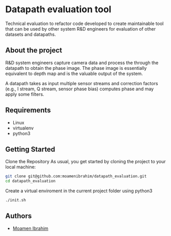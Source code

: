 # Datapath evaluation tool

Technical evaluation to refactor code developed to create maintainable tool that can be used by other system R&D engineers for evaluation of other datasets and datapaths.

## About the project

R&D system engineers capture camera data and process the through the datapath to obtain the phase image. The phase image is essentially equivalent to depth map and is the valuable output of the system.

A datapath takes as input multiple sensor streams and correction factors (e.g., I stream, Q stream, sensor phase bias) computes phase and may apply some filters.

## Requirements

* Linux
* virtualenv
* python3

## Getting Started

Clone the Repository
As usual, you get started by cloning the project to your local machine:

```bash
git clone git@github.com:moamenibrahim/datapath_evaluation.git
cd datapath_evaluation
```

Create a virtual enviroment in the current project folder using python3

```bash
./init.sh
```

## Authors

* [Moamen Ibrahim](https://github.com/moamenibrahim)
